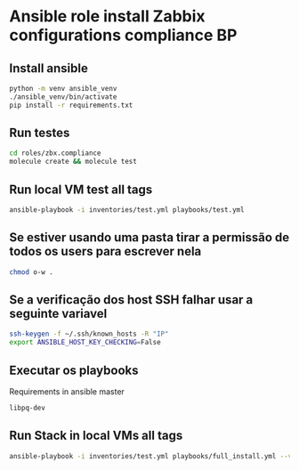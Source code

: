 # Ansible role install Zabbix configurations compliance BP

## Install ansible
```bash
python -m venv ansible_venv
./ansible_venv/bin/activate
pip install -r requirements.txt
```

## Run testes
```bash
cd roles/zbx.compliance
molecule create && molecule test
```

## Run local VM test all tags
```bash
ansible-playbook -i inventories/test.yml playbooks/test.yml
```

## Se estiver usando uma pasta tirar a permissão de todos os users para escrever nela
```bash
chmod o-w .
```

## Se a verificação dos host SSH falhar usar a seguinte variavel
```bash
ssh-keygen -f ~/.ssh/known_hosts -R "IP"
export ANSIBLE_HOST_KEY_CHECKING=False
```

## Executar os playbooks

Requirements in ansible master

```bash
libpq-dev
```

## Run Stack in local VMs all tags
```bash
ansible-playbook -i inventories/test.yml playbooks/full_install.yml --vault-password-file ~/O2B/keys/vault.pas
```